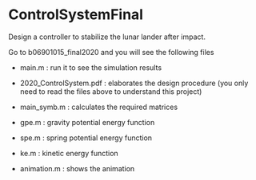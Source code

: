 # ControlSystemFinal

Design a controller to stabilize the lunar lander after impact.

Go to b06901015_final2020 and you will see the following files
* main.m : run it to see the simulation results
* 2020_ControlSystem.pdf : elaborates the design procedure
(you only need to read the files above to understand this project)

* main_symb.m : calculates the required matrices
* gpe.m : gravity potential energy function
* spe.m : spring potential energy function
* ke.m : kinetic energy function
* animation.m : shows the animation
